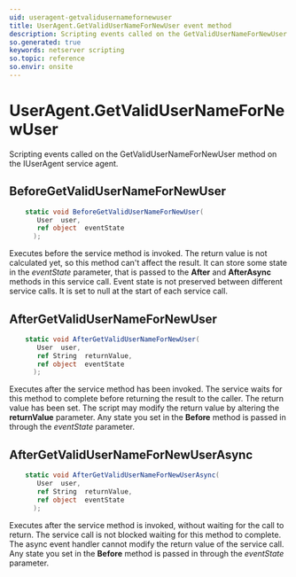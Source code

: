 ```yaml
---
uid: useragent-getvalidusernamefornewuser
title: UserAgent.GetValidUserNameForNewUser event method
description: Scripting events called on the GetValidUserNameForNewUser method on the UserAgent service agent.
so.generated: true
keywords: netserver scripting
so.topic: reference
so.envir: onsite
---
```

# UserAgent.GetValidUserNameForNewUser

Scripting events called on the <see cref='M:IUserAgent.GetValidUserNameForNewUser'>GetValidUserNameForNewUser</see> method on the <see cref='IUserAgent'>IUserAgent</see>  service agent.

## BeforeGetValidUserNameForNewUser
```cs
    static void BeforeGetValidUserNameForNewUser(
       User  user,
       ref object  eventState
      );
```
Executes before the service method is invoked.
The return value is not calculated yet, so this method can't affect the result.
It can store some state in the *eventState* parameter, that is passed to the **After** and **AfterAsync** methods in this service call.
Event state is not preserved between different service calls. It is set to null at the start of each service call.
## AfterGetValidUserNameForNewUser
```cs
    static void AfterGetValidUserNameForNewUser(
       User  user,
       ref String  returnValue,
       ref object  eventState
      );
```
Executes after the service method has been invoked. The service waits for this method to complete before returning the result to the caller.
The return value has been set. The script may modify the return value by altering the **returnValue** parameter.
Any state you set in the **Before** method is passed in through the *eventState* parameter.
## AfterGetValidUserNameForNewUserAsync
```cs
    static void AfterGetValidUserNameForNewUserAsync(
       User  user,
       ref String  returnValue,
       ref object  eventState
      );
```
Executes after the service method is invoked, without waiting for the call to return.
The service call is not blocked waiting for this method to complete.
The async event handler cannot modify the return value of the service call.
Any state you set in the **Before** method is passed in through the *eventState* parameter.

